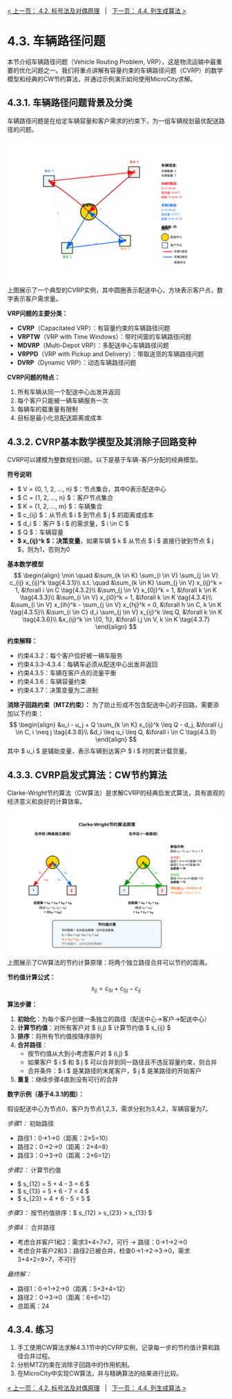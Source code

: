 [< 上一页： 4.2. 标号法及对偶原理](chapter4/4.2.labelling_algorithm.md)  &nbsp; |  &nbsp;  [下一页： 4.4. 列生成算法 >](chapter4/4.4.column_generation.md)

# 4.3. 车辆路径问题
本节介绍车辆路径问题（Vehicle Routing Problem, VRP），这是物流运输中最重要的优化问题之一。我们将重点讲解有容量约束的车辆路径问题（CVRP）的数学模型和经典的CW节约算法，并通过示例演示如何使用MicroCity求解。

## 4.3.1. 车辆路径问题背景及分类
车辆路径问题是在给定车辆容量和客户需求的约束下，为一组车辆规划最优配送路径的问题。

<img src="../img/4.3.1.vrp_example.svg" width="600"><br>
上图展示了一个典型的CVRP实例，其中圆圈表示配送中心，方块表示客户点，数字表示客户需求量。

**VRP问题的主要分类：**
- **CVRP**（Capacitated VRP）：有容量约束的车辆路径问题
- **VRPTW**（VRP with Time Windows）：带时间窗的车辆路径问题  
- **MDVRP**（Multi-Depot VRP）：多配送中心车辆路径问题
- **VRPPD**（VRP with Pickup and Delivery）：带取送货的车辆路径问题
- **DVRP**（Dynamic VRP）：动态车辆路径问题

**CVRP问题的特点：**
1. 所有车辆从同一个配送中心出发并返回
2. 每个客户只能被一辆车辆服务一次
3. 每辆车的载重量有限制
4. 目标是最小化总配送距离或成本

## 4.3.2. CVRP基本数学模型及其消除子回路变种
CVRP可以建模为整数规划问题。以下是基于车辆-客户分配的经典模型。

**符号说明**
- $ V = \{0, 1, 2, ..., n\} $：节点集合，其中0表示配送中心
- $ C = \{1, 2, ..., n\} $：客户节点集合
- $ K = \{1, 2, ..., m\} $：车辆集合
- $ c_{ij} $：从节点 $ i $ 到节点 $ j $ 的距离或成本
- $ d_i $：客户 $ i $ 的需求量，$ i \in C $
- $ Q $：车辆容量
- **$ x_{ij}^k $：决策变量**，如果车辆 $ k $ 从节点 $ i $ 直接行驶到节点 $ j $，则为1，否则为0

**基本数学模型**
$$
\begin{align}
\min \quad &\sum_{k \in K} \sum_{i \in V} \sum_{j \in V} c_{ij} x_{ij}^k \tag{4.3.1}\\
s.t. \quad &\sum_{k \in K} \sum_{j \in V} x_{ij}^k = 1, &\forall i \in C \tag{4.3.2}\\
&\sum_{j \in V} x_{0j}^k = 1, &\forall k \in K \tag{4.3.3}\\
&\sum_{i \in V} x_{i0}^k = 1, &\forall k \in K \tag{4.3.4}\\
&\sum_{i \in V} x_{ih}^k - \sum_{j \in V} x_{hj}^k = 0, &\forall h \in C, k \in K \tag{4.3.5}\\
&\sum_{i \in C} d_i \sum_{j \in V} x_{ij}^k \leq Q, &\forall k \in K \tag{4.3.6}\\
&x_{ij}^k \in \{0, 1\}, &\forall i,j \in V, k \in K \tag{4.3.7}
\end{align}
$$

**约束解释：**
- 约束4.3.2：每个客户恰好被一辆车服务
- 约束4.3.3-4.3.4：每辆车必须从配送中心出发并返回
- 约束4.3.5：车辆在客户点的流量平衡
- 约束4.3.6：车辆容量约束
- 约束4.3.7：决策变量为二进制

**消除子回路约束（MTZ约束）：**
为了防止形成不包含配送中心的子回路，需要添加以下约束：
$$
\begin{align}
&u_i - u_j + Q \sum_{k \in K} x_{ij}^k \leq Q - d_j, &\forall i,j \in C, i \neq j \tag{4.3.8}\\
&d_i \leq u_i \leq Q, &\forall i \in C \tag{4.3.9}
\end{align}
$$
其中 $ u_i $ 是辅助变量，表示车辆到达客户 $ i $ 时的累计载货量。

## 4.3.3. CVRP启发式算法：CW节约算法
Clarke-Wright节约算法（CW算法）是求解CVRP的经典启发式算法，具有直观的经济意义和良好的计算效率。

<img src="../img/4.3.3.cw_algorithm.svg" width="600"><br>
上图展示了CW算法的节约计算原理：将两个独立路径合并可以节约的距离。

**节约值计算公式：**
$$
s_{ij} = c_{0i} + c_{0j} - c_{ij} \tag{4.3.10}
$$

**算法步骤：**
1. **初始化**：为每个客户创建一条独立的路径（配送中心→客户→配送中心）
2. **计算节约值**：对所有客户对 $ (i,j) $ 计算节约值 $ s_{ij} $
3. **排序**：将所有节约值按降序排列
4. **合并路径**：
   - 按节约值从大到小考虑客户对 $ (i,j) $
   - 如果客户 $ i $ 和 $ j $ 可以合并到同一路径且不违反容量约束，则合并
   - 合并条件：$ i $ 是某路径的末尾客户，$ j $ 是某路径的开始客户
5. **重复**：继续步骤4直到没有可行的合并

**数字示例（基于4.3.1的图）：**

假设配送中心为节点0，客户为节点1,2,3，需求分别为3,4,2，车辆容量为7。

*步骤1：* 初始路径
- 路径1：0→1→0（距离：2×5=10）
- 路径2：0→2→0（距离：2×4=8）  
- 路径3：0→3→0（距离：2×6=12）

*步骤2：* 计算节约值
- $ s_{12} = 5 + 4 - 3 = 6 $
- $ s_{13} = 5 + 6 - 7 = 4 $
- $ s_{23} = 4 + 6 - 5 = 5 $

*步骤3：* 按节约值排序：$ s_{12} > s_{23} > s_{13} $

*步骤4：* 合并路径
- 考虑合并客户1和2：需求3+4=7≤7，可行 → 路径：0→1→2→0
- 考虑合并客户2和3：路径2已被合并，检查0→1→2→3→0，需求3+4+2=9>7，不可行

*最终解：*
- 路径1：0→1→2→0（距离：5+3+4=12）
- 路径2：0→3→0（距离：6+6=12）
- 总距离：24

## 4.3.4. 练习
1. 手工使用CW算法求解4.3.1节中的CVRP实例，记录每一步的节约值计算和路径合并过程。
2. 分析MTZ约束在消除子回路中的作用机制。
3. 在MicroCity中实现CW算法，并与精确算法的结果进行比较。

[< 上一页： 4.2. 标号法及对偶原理](chapter4/4.2.labelling_algorithm.md)  &nbsp; |  &nbsp;  [下一页： 4.4. 列生成算法 >](chapter4/4.4.column_generation.md)